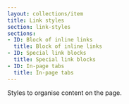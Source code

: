 ```yaml
---
layout: collections/item
title: Link styles
section: link-styles
sections:
- ID: Block of inline links
  title: Block of inline links
- ID: Special link blocks
  title: Special link blocks
- ID: In-page tabs
  title: In-page tabs
---
```


<p class="abstract">Styles to organise content on the page.<p>
